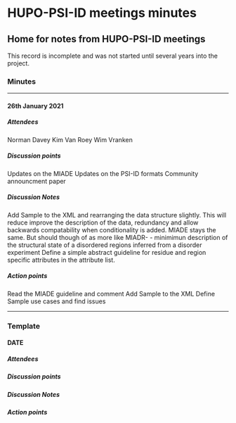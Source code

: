 # HUPO-PSI-ID meetings minutes
## Home for notes from HUPO-PSI-ID meetings

This record is incomplete and was not started until several years into the project.


### Minutes


--------------

#### 26th January 2021
##### Attendees
Norman Davey
Kim Van Roey
Wim Vranken

##### Discussion points
Updates on the MIADE 
Updates on the PSI-ID formats
Community announcment paper

##### Discussion Notes
Add Sample to the XML and rearranging the data structure slightly. This will reduce improve the description of the data, redundancy and allow backwards compatability when conditionality is added.
MIADE stays the same. But should though of as more like MIADR- - minimimun description of the structural state of a disordered regions inferred from a disorder experiment
Define a simple abstract guideline for residue and region specific attributes in the attribute list.

##### Action points
Read the MIADE guideline and comment
Add Sample to the XML 
Define Sample use cases and find issues




--------------

### Template
#### DATE
##### Attendees
##### Discussion points
##### Discussion Notes
##### Action points
